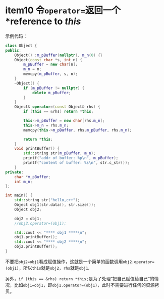 # item10 令`operator=`返回一个*reference to *this*
示例代码：
```cpp
class Object {
public:
	Object() :m_pBuffer(nullptr), m_n(0) {}
	Object(const char *s, int n) {
		m_pBuffer = new char[n];
		m_n = n;
		memcpy(m_pBuffer, s, n);
	}
	~Object() {
		if (m_pBuffer != nullptr) {
			delete m_pBuffer;
		}
	}
	Object& operator=(const Object& rhs) {
		if (this == &rhs) return *this;

		this->m_pBuffer = new char[rhs.m_n];
		this->m_n = rhs.m_n;
		memcpy(this->m_pBuffer, rhs.m_pBuffer, rhs.m_n);

		return *this;
	}
	void printBuffer() {
		std::string str(m_pBuffer, m_n);
		printf("addr of buffer: %p\n", m_pBuffer);
		printf("content of buffer: %s\n", str.c_str());
	}
private:
	char *m_pBuffer;
	int m_n;
};

int main() {
	std::string str("hello,c++");
	Object obj1(str.data(), str.size());
	Object obj2;

	obj2 = obj1;
	//obj2.operator=(obj1);

	std::cout << "**** obj1 ****\n";
	obj1.printBuffer();
	std::cout << "**** obj2 ****\n";
	obj2.printBuffer();
}
```

不要把`obj2=obj1`看成赋值操作，这就是一个简单的函数调用`obj2.operator=(obj1)`，所以`this`就是`obj2`，`rhs`就是`obj1`.

另外，`if (this == &rhs) return *this;`是为了处理“把自己赋值给自己”的情况，比如`obj1=obj1`，即`obj1.operator=(obj1)`，此时不需要进行任何的资源拷贝。
